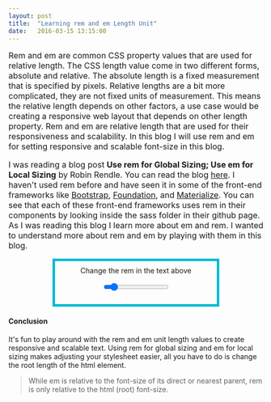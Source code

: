```yaml
---
layout: post
title:  "Learning rem and em Length Unit"
date:   2016-03-15 13:15:00
---
```

<article class="module" style="font-size:1rem;">
  <p style="font-size:1em;">
    Rem and em are common CSS property values that are used for relative length. 
    The CSS length value come in two different forms, absolute and relative. The 
    absolute length is a fixed measurement that is specified by pixels. Relative 
    lengths are a bit more complicated, they are not fixed units of measurement. This means 
    the relative length depends on other factors, a use case would be creating a 
    responsive web layout that depends on other length property. Rem and em are relative 
    length that are used for their responsiveness and scalability. In this blog I will 
    use rem and em for setting responsive and scalable font-size in this blog.
  </p>

  <p style="font-size:1em;">
    I was reading a blog post <b>Use rem for Global Sizing; Use em for Local Sizing</b> 
    by Robin Rendle. You can read the blog <a href="https://css-tricks.com/rem-global-em-local/#more-239011" target="_blank">here</a>. 
    I haven't used rem before and have seen it in some of the front-end frameworks like 
    <a href="http://getbootstrap.com/" target="_blank">Bootstrap</a>, 
    <a href="http://foundation.zurb.com/" target="_blank">Foundation</a>, and <a href="http://materializecss.com/" target="_blank">Materialize</a>. 
    You can see that each of these front-end frameworks uses rem in their components by looking inside 
    the sass folder in their github page. As I was reading this blog I learn more about 
    em and rem. I wanted to understand more about rem and em by playing with them in this blog.
  </p>
</article>

<div class="font-size-control" style="width:300px; margin:0 auto; text-align:center; border: 5px solid #00BCD4; padding: 10px;">
  Change the rem in the text above
  <p class="range-field">
    <input type="range" min="0.8" max="2.5" step="0.1" value="1">
  </p>
</div>

#### Conclusion
It's fun to play around with the rem and em unit length values to create responsive and scalable text. 
Using rem for global sizing and em for local sizing makes adjusting your stylesheet easier, all you 
have to do is change the root length of the html element.

> While em is relative to the font-size of its direct or nearest parent, rem is only relative to the html (root) font-size.

<script>
  (function($){
    $("input[type='range']").on("change", function() {
      console.log($(this).val());
      $(".module").css("font-size", $(this).val() + "rem");
    });
  })(jQuery);
</script>
